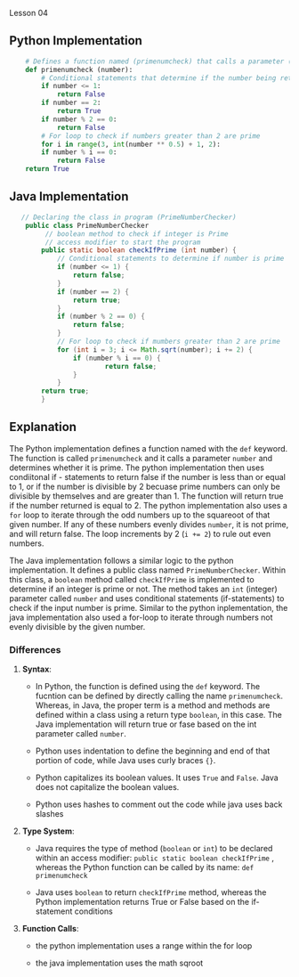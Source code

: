 Lesson 04

## Python Implementation 

```python
    # Defines a function named (primenumcheck) that calls a parameter (numbers)
    def primenumcheck (number): 
        # Conditional statements that determine if the number being returned is prime
        if number <= 1:
            return False
        if number == 2:
            return True
        if number % 2 == 0:
            return False
        # For loop to check if numbers greater than 2 are prime
        for i in range(3, int(number ** 0.5) + 1, 2):
        if number % i == 0:
            return False
    return True
```

## Java Implementation

```java
   // Declaring the class in program (PrimeNumberChecker)
    public class PrimeNumberChecker
         // boolean method to check if integer is Prime
         // access modifier to start the program
        public static boolean checkIfPrime (int number) {
            // Conditional statements to determine if number is prime
            if (number <= 1) {
                return false;
            }
            if (number == 2) {
                return true;
            } 
            if (number % 2 == 0) {
                return false;
            }
            // For loop to check if mumbers greater than 2 are prime
            for (int i = 3; i <= Math.sqrt(number); i += 2) {
                if (number % i == 0) {
                        return false;
                }
            }
        return true;
        }
```


## Explanation
The Python implementation defines a function named with the `def` keyword. The function is called `primenumcheck` and it calls a parameter `number` and determines whether it is prime. The python implementation then uses condiitonal if - statements to return false if the number is less than or equal to 1, or if the number is divisible by 2 becuase prime numbers can only be divisible by themselves and are greater than 1. The function will return true if the number returned is equal to 2. The python implementation also uses a `for` loop to iterate through the odd numbers up to the squareoot of that given number. If any of these numbers evenly divides `number`, it is not prime, and will return false. The loop increments by 2 (`i += 2`) to rule out even numbers.

The Java implementation follows a similar logic to the python implementation. It defines a public class named `PrimeNumberChecker`. Within this class, a `boolean` method called `checkIfPrime` is implemented to determine if an integer is prime or not. The method takes an `int` (integer) parameter called `number` and uses conditional statements (if-statements) to check if the input number is prime. Similar to the python inplementation, the java implementation also used a for-loop to iterate through numbers not evenly divisible by the given number. 

### Differences 

1. **Syntax**:
    - In Python, the function is defined using the `def` keyword. The fucntion can be defined by directly calling the name `primenumcheck`. Whereas, in Java, the proper term is a method and methods are defined within a class using a return type `boolean`, in this case. The Java implementation will return true or fase based on the int parameter called `number`.

    - Python uses indentation to define the beginning and end of that portion of code, while Java uses curly braces `{}`.

    - Python capitalizes its boolean values. It uses `True` and `False`. Java does not capitalize the boolean values.

    - Python uses hashes to comment out the code while java uses back slashes 

2. **Type System**:
     - Java requires the type of method (`boolean` or `int`) to be declared within an access modifier: `public static boolean checkIfPrime` , whereas the Python function can be called by its name: `def primenumcheck`
        
     - Java uses `boolean` to return `checkIfPrime` method, whereas the Python implementation returns True or False based on the if-statement conditions
3. **Function Calls**:
    - the python implementation uses a range within the for loop

    - the java implementation uses the math sqroot 

